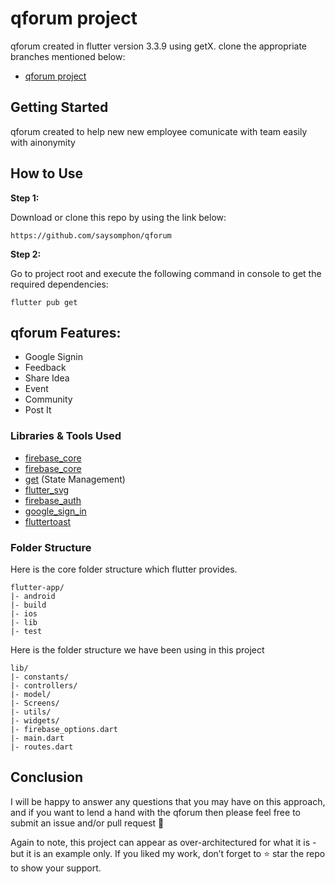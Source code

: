 # qforum project

qforum created in flutter version 3.3.9 using getX. clone the appropriate branches mentioned below:

- [qforum project](https://github.com/saysomphon/qforum)

## Getting Started

qforum created to help new new employee comunicate with team easily with ainonymity

## How to Use 

**Step 1:**

Download or clone this repo by using the link below:

```
https://github.com/saysomphon/qforum
```

**Step 2:**

Go to project root and execute the following command in console to get the required dependencies: 

```
flutter pub get 
```

## qforum Features:

* Google Signin
* Feedback
* Share Idea
* Event
* Community 
* Post It

### Libraries & Tools Used

* [firebase_core](https://pub.dev/packages/firebase_core)
* [firebase_core](https://pub.dev/packages/cloud_firestore)
* [get](https://pub.dev/packages/get) (State Management)
* [flutter_svg](https://pub.dev/packages/flutter_svg) 
* [firebase_auth](https://pub.dev/packages/firebase_auth) 
* [google_sign_in](https://pub.dev/packages/google_sign_in) 
* [fluttertoast](https://pub.dev/packages/fluttertoast) 

### Folder Structure
Here is the core folder structure which flutter provides.

```
flutter-app/
|- android
|- build
|- ios
|- lib
|- test
```

Here is the folder structure we have been using in this project

```
lib/
|- constants/
|- controllers/
|- model/
|- Screens/
|- utils/
|- widgets/
|- firebase_options.dart
|- main.dart
|- routes.dart
```

## Conclusion

I will be happy to answer any questions that you may have on this approach, and if you want to lend a hand with the qforum then please feel free to submit an issue and/or pull request 🙂

Again to note, this project can appear as over-architectured for what it is - but it is an example only. If you liked my work, don’t forget to ⭐ star the repo to show your support.